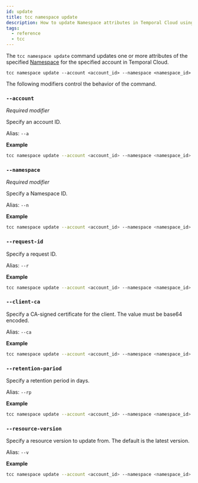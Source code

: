 ```yaml
---
id: update
title: tcc namespace update
description: How to update Namespace attributes in Temporal Cloud using tcc.
tags:
  - reference
  - tcc
---
```


The `tcc namespace update` command updates one or more attributes of the specified [Namespace](/docs/concepts/what-is-a-namespace) for the specified account in Temporal Cloud.

`tcc namespace update --account <account_id> --namespace <namespace_id>`

The following modifiers control the behavior of the command.

### `--account`

_Required modifier_

Specify an account ID.

Alias: `--a`

**Example**

```bash
tcc namespace update --account <account_id> --namespace <namespace_id> --retention-period 14
```

### `--namespace`

_Required modifier_

Specify a Namespace ID.

Alias: `--n`

**Example**

```bash
tcc namespace update --account <account_id> --namespace <namespace_id> --retention-period 90
```

### `--request-id`

Specify a request ID.

Alias: `--r`

**Example**

```bash
tcc namespace update --account <account_id> --namespace <namespace_id> --request-id <request_id>
```

### `--client-ca`

Specify a CA-signed certificate for the client. The value must be base64 encoded.

Alias: `--ca`

**Example**

```bash
tcc namespace update --account <account_id> --namespace <namespace_id> --client-ca <cert>
```

### `--retention-pariod`

Specify a retention period in days.

Alias: `--rp`

**Example**

```bash
tcc namespace update --account <account_id> --namespace <namespace_id> --retention-period 45
```

### `--resource-version`

Specify a resource version to update from. The default is the latest version.

Alias: `--v`

**Example**

```bash
tcc namespace update --account <account_id> --namespace <namespace_id> --resource-version <value>
```
